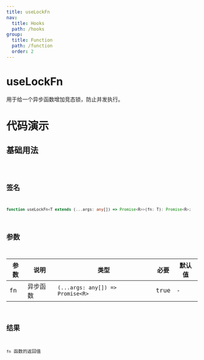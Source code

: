 ```yaml
---
title: useLockFn
nav:
  title: Hooks
  path: /hooks
group:
  title: Function
  path: /function
  order: 2
---
```


# useLockFn

用于给一个异步函数增加竞态锁，防止并发执行。

# 代码演示

## 基础用法

<code src="./example/ExampleBasic.tsx" />

## 签名

```ts
function useLockFn<T extends (...args: any[]) => Promise<R>>(fn: T): Promise<R>;
```

## 参数

| 参数 | 说明     | 类型                             | 必要 | 默认值 |
| ---- | -------- | -------------------------------- | ---- | ------ |
| fn   | 异步函数 | `(...args: any[]) => Promise<R>` | true | -      |

## 结果

`fn` 函数的返回值
